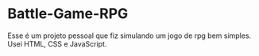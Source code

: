 # Battle-Game-RPG
Esse é um projeto pessoal que fiz simulando um jogo de rpg bem simples. Usei HTML, CSS e JavaScript.
